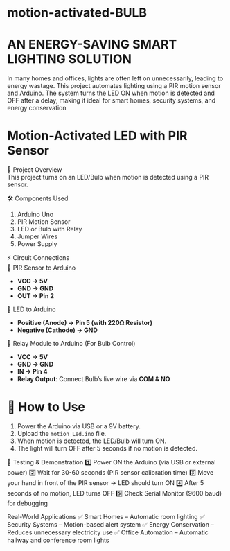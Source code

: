 # motion-activated-BULB
# AN ENERGY-SAVING SMART LIGHTING SOLUTION
In many homes and offices, lights are often left on unnecessarily, leading to energy wastage. This project automates lighting using a PIR motion sensor and Arduino. The system turns the LED ON when motion is detected and OFF after a delay, making it ideal for smart homes, security systems, and energy conservation
# Motion-Activated LED with PIR Sensor  
 📌 Project Overview  
This project turns on an LED/Bulb when motion is detected using a PIR sensor.  

 🛠️ Components Used  
1. Arduino Uno  
2. PIR Motion Sensor  
3. LED or Bulb with Relay  
4. Jumper Wires  
5. Power Supply  

 ⚡ Circuit Connections  
 🔹 PIR Sensor to Arduino  
- **VCC → 5V**
- **GND → GND**
- **OUT → Pin 2**

 🔹 LED to Arduino  
- **Positive (Anode) → Pin 5 (with 220Ω Resistor)**  
- **Negative (Cathode) → GND**  

 🔹 Relay Module to Arduino (For Bulb Control)  
- **VCC → 5V**  
- **GND → GND**  
- **IN → Pin 4**  
- **Relay Output**: Connect Bulb’s live wire via **COM & NO**  

# 🚀 How to Use  
1. Power the Arduino via USB or a 9V battery.  
2. Upload the `motion_Led.ino` file.  
3. When motion is detected, the LED/Bulb will turn ON.  
4. The light will turn OFF after 5 seconds if no motion is detected.  


🎯 Testing & Demonstration
1️⃣ Power ON the Arduino (via USB or external power)
2️⃣ Wait for 30-60 seconds (PIR sensor calibration time)
3️⃣ Move your hand in front of the PIR sensor → LED should turn ON
4️⃣ After 5 seconds of no motion, LED turns OFF
5️⃣ Check Serial Monitor (9600 baud) for debugging

Real-World Applications
✅ Smart Homes – Automatic room lighting
✅ Security Systems – Motion-based alert system
✅ Energy Conservation – Reduces unnecessary electricity use
✅ Office Automation – Automatic hallway and conference room lights
